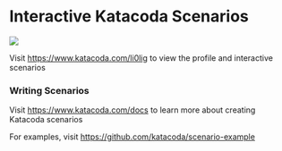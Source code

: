 # Interactive Katacoda Scenarios

[![](http://shields.katacoda.com/katacoda/li0lig/count.svg)](https://www.katacoda.com/li0lig "Get your profile on Katacoda.com")

Visit https://www.katacoda.com/li0lig to view the profile and interactive scenarios

### Writing Scenarios
Visit https://www.katacoda.com/docs to learn more about creating Katacoda scenarios

For examples, visit https://github.com/katacoda/scenario-example
